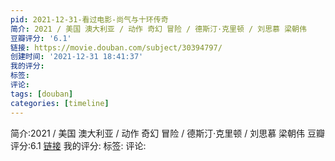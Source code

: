 ```yaml
---
pid: 2021-12-31-看过电影-尚气与十环传奇
简介: 2021 / 美国 澳大利亚 / 动作 奇幻 冒险 / 德斯汀·克里顿 / 刘思慕 梁朝伟
豆瓣评分: '6.1'
链接: https://movie.douban.com/subject/30394797/
创建时间: '2021-12-31 18:41:37'
我的评分:
标签:
评论:
tags: [douban]
categories: [timeline]
---
```

简介:2021 / 美国 澳大利亚 / 动作 奇幻 冒险 / 德斯汀·克里顿 / 刘思慕 梁朝伟
豆瓣评分:6.1
[链接](https://movie.douban.com/subject/30394797/)
我的评分:
标签:
评论:
